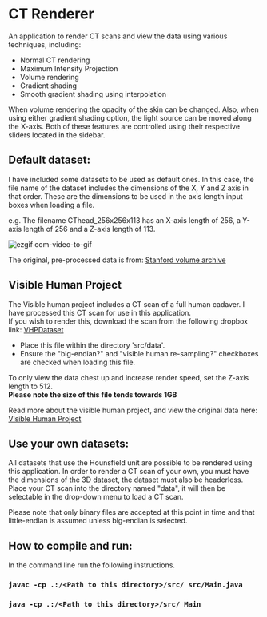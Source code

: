 # CT Renderer

An application to render CT scans and view the data using various techniques, including:
* Normal CT rendering
* Maximum Intensity Projection
* Volume rendering
* Gradient shading
* Smooth gradient shading using interpolation

When volume rendering the opacity of the skin can be changed. Also, when using either gradient shading option, the light source can be moved along the X-axis. Both of these features are controlled using their respective sliders located in the sidebar.

## Default dataset:
I have included some datasets to be used as default ones. In this case, the file name of the dataset includes the dimensions of the X, Y and Z axis in that order. These are the dimensions to be used in the axis length input boxes when loading a file.

e.g. The filename CThead_256x256x113 has an X-axis length of 256, a Y-axis length of 256 and a Z-axis length of 113.

![ezgif com-video-to-gif](https://user-images.githubusercontent.com/65715894/113882574-52dcaa00-97b5-11eb-8e16-a98c813fc725.gif)


The original, pre-processed data is from: [Stanford volume archive](https://graphics.stanford.edu/data/voldata/)

## Visible Human Project
The Visible human project includes a CT scan of a full human cadaver. I have processed this CT scan for use in this application. <br>If you wish to render this, download the scan from the following dropbox link: [VHPDataset](https://www.dropbox.com/s/r5sac892nje8ixk/VH_FULL_512_512_1734?dl=0)
* Place this file within the directory 'src/data'.
* Ensure the "big-endian?" and "visible human re-sampling?" checkboxes are checked when loading this file.

To only view the data chest up and increase render speed, set the Z-axis length to 512.<br>
**Please note the size of this file tends towards 1GB**

Read more about the visible human project, and view the original data here: [Visible Human Project](https://www.nlm.nih.gov/research/visible/visible_human.html)

## Use your own datasets:
All datasets that use the Hounsfield unit are possible to be rendered using this application. In order to render a CT scan of your own, you must have the dimensions of the 3D dataset, the dataset must also be headerless. Place your CT scan into the directory named "data", it will then be selectable in the drop-down menu to load a CT scan.

Please note that only binary files are accepted at this point in time and that little-endian is assumed unless big-endian is selected.

## How to compile and run:
In the command line run the following instructions.

### `javac -cp .:/<Path to this directory>/src/ src/Main.java`

### `java -cp .:/<Path to this directory>/src/ Main`


<br>

